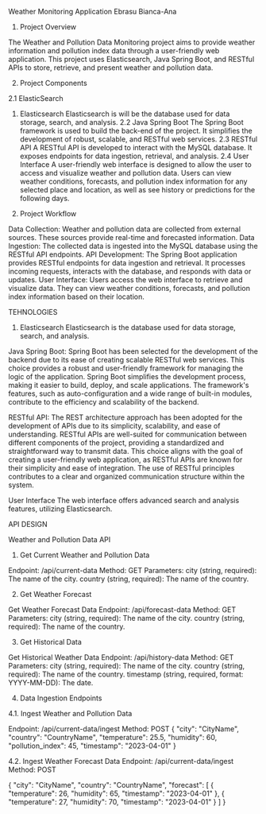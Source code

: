 Weather Monitoring Application
Ebrasu Bianca-Ana
1.	Project Overview
   
The Weather and Pollution Data Monitoring project aims to provide weather information and pollution index data through a user-friendly web application. This project uses Elasticsearch, Java Spring Boot, and RESTful APIs to store, retrieve, and present weather and pollution data. 

2.	Project Components

2.1	ElasticSearch
1. Elasticsearch
Elasticsearch is will be the database used for data storage, search, and analysis.
2.2	Java Spring Boot
The Spring Boot framework is used to build the back-end of the project. It simplifies the development of robust, scalable, and RESTful web services.
2.3	RESTful API
A RESTful API is developed to interact with the MySQL database. It exposes endpoints for data ingestion, retrieval, and analysis.
2.4	User Interface
A user-friendly web interface is designed to allow the user to access and visualize weather and pollution data. Users can view weather conditions, forecasts, and pollution index information for any selected place and location, as well as see history or predictions for the following days. 

3.	Project Workflow
   
Data Collection: Weather and pollution data are collected from external sources. These sources provide real-time and forecasted information.
Data Ingestion: The collected data is ingested into the MySQL database using the RESTful API endpoints.
API Development: The Spring Boot application provides RESTful endpoints for data ingestion and retrieval. It processes incoming requests, interacts with the database, and responds with data or updates.
User Interface: Users access the web interface to retrieve and visualize data. They can view weather conditions, forecasts, and pollution index information based on their location.

TEHNOLOGIES 

1. Elasticsearch
Elasticsearch is the  database used for data storage, search, and analysis.

Java Spring Boot:
Spring Boot has been selected for the development of the backend due to its ease of creating scalable RESTful web services. This choice provides a robust and user-friendly framework for managing the logic of the application. Spring Boot simplifies the development process, making it easier to build, deploy, and scale applications. The framework's features, such as auto-configuration and a wide range of built-in modules, contribute to the efficiency and scalability of the backend.

RESTful API:
The REST architecture approach has been adopted for the development of APIs due to its simplicity, scalability, and ease of understanding. RESTful APIs are well-suited for communication between different components of the project, providing a standardized and straightforward way to transmit data. This choice aligns with the goal of creating a user-friendly web application, as RESTful APIs are known for their simplicity and ease of integration. The use of RESTful principles contributes to a clear and organized communication structure within the system.

User Interface
The web interface offers advanced search and analysis features, utilizing Elasticsearch.

API DESIGN

Weather and Pollution Data API

1. Get Current Weather and Pollution Data

Endpoint: /api/current-data
Method: GET
Parameters:
city (string, required): The name of the city.
country (string, required): The name of the country.


2. Get Weather Forecast

Get Weather Forecast Data
Endpoint: /api/forecast-data
Method: GET
Parameters:
city (string, required): The name of the city.
country (string, required): The name of the country.

3. Get Historical Data

Get Historical Weather Data
Endpoint: /api/history-data
Method: GET
Parameters:
city (string, required): The name of the city.
country (string, required): The name of the country.
timestamp (string, required, format: YYYY-MM-DD): The date.


4. Data Ingestion Endpoints

4.1. Ingest Weather and Pollution Data

Endpoint: /api/current-data/ingest
Method: POST
{
  "city": "CityName",
  "country": "CountryName",
  "temperature": 25.5,
  "humidity": 60,
  "pollution_index": 45,
  "timestamp": "2023-04-01"
}

4.2. Ingest Weather Forecast Data
Endpoint: /api/current-data/ingest
Method: POST

{
  "city": "CityName",
  "country": "CountryName",
  "forecast": [
    {
      "temperature": 26,
      "humidity": 65,
      "timestamp": "2023-04-01"
    },
    {
      "temperature": 27,
      "humidity": 70,
      "timestamp": "2023-04-01"
    }
  ]
}

